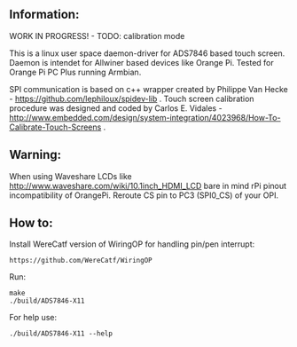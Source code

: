 Information:
------------

WORK IN PROGRESS! - TODO: calibration mode

This is a linux user space daemon-driver for ADS7846 based touch screen. Daemon is intendet for Allwiner based devices like Orange Pi.
Tested for Orange Pi PC Plus running Armbian.

SPI communication is based on c++ wrapper created by Philippe Van Hecke - https://github.com/lephiloux/spidev-lib . 
Touch screen calibration procedure was designed and coded by Carlos E. Vidales - http://www.embedded.com/design/system-integration/4023968/How-To-Calibrate-Touch-Screens .



Warning:
--------
When using Waveshare LCDs like http://www.waveshare.com/wiki/10.1inch_HDMI_LCD bare in mind rPi pinout incompatibility of OrangePi. Reroute CS pin to PC3 (SPI0_CS) of your OPI. 

How to:
-------

Install WereCatf version of WiringOP for handling pin/pen interrupt:
```
https://github.com/WereCatf/WiringOP
```

Run:
```
make
./build/ADS7846-X11
```

For help use:
```
./build/ADS7846-X11 --help
```	
